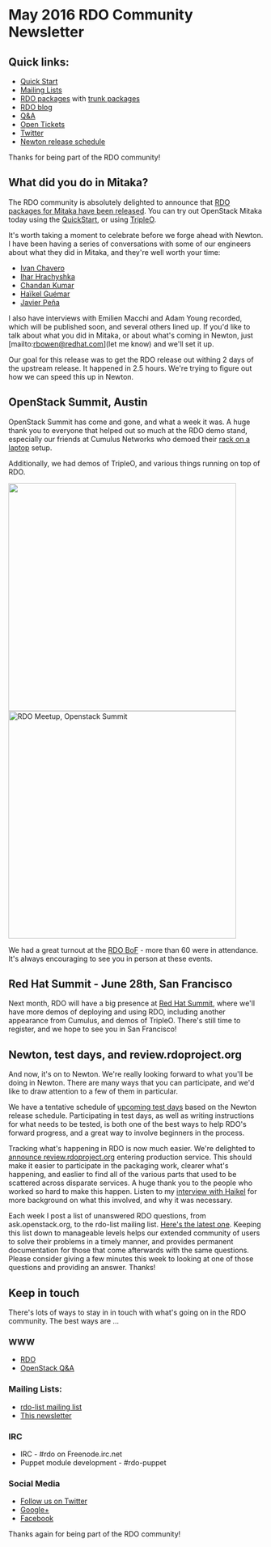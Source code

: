 # May 2016 RDO Community Newsletter

## Quick links:

* [Quick Start](http://rdoproject.org/quickstart)
* [Mailing Lists](http://rdoproject.org/Mailing_lists)
* [RDO packages](http://rdoproject.org/repos/) with [trunk packages](http://rdoproject.org/repos/openstack/openstack-trunk/)
* [RDO blog](http://rdoproject.org/blog)
* [Q&A](http://ask.openstack.org/)
* [Open Tickets](http://tm3.org/rdobugs)
* [Twitter](http://twitter.com/rdocommunity)
* [Newton release schedule](http://releases.openstack.org/newton/schedule.html)

Thanks for being part of the RDO community!

## What did you do in Mitaka?

The RDO community is absolutely delighted to announce that [RDO packages
for Mitaka have been released](https://www.rdoproject.org/blog/2016/04/rdo-mitaka-released/).
You can try out OpenStack Mitaka today using the
[QuickStart](https://rdoproject.org/Quickstart), or using
[TripleO](https://www.rdoproject.org/tripleo/).

It's worth taking a moment to celebrate before we forge ahead with
Newton. I have been having a series of conversations with some of our
engineers about what they did in Mitaka, and they're well worth your
time:

* [Ivan Chavero](https://www.rdoproject.org/blog/2016/04/what-did-you-do-in-mitaka-ivan-chavero/)
* [Ihar Hrachyshka](https://www.rdoproject.org/blog/2016/04/what-did-you-do-in-mitaka-ihar-hrachyshka-talks-about-neutron/)
* [Chandan Kumar](https://www.rdoproject.org/blog/2016/04/what-did-you-do-in-mitaka-chandan-kumar/)
* [Haïkel Guémar](https://www.rdoproject.org/blog/2016/04/what-did-you-do-in-mitaka-haikel-guemar/)
* [Javier Peña](https://www.rdoproject.org/blog/2016/04/what-did-you-do-in-mitaka-javier-pena/)

I also have interviews with Emilien Macchi and Adam Young recorded,
which will be published soon, and several others lined up. If you'd like
to talk about what you did in Mitaka, or about what's coming in Newton, just
[mailto:rbowen@redhat.com](let me know) and we'll set it up.

Our goal for this release was to get the RDO release out withing 2 days
of the upstream release. It happened in 2.5 hours. We're trying to
figure out how we can speed this up in Newton.

## OpenStack Summit, Austin

OpenStack Summit has come and gone, and what a week it was. A huge thank
you to everyone that helped out so much at the RDO demo stand,
especially our friends at Cumulus Networks who demoed their [rack on a
laptop](https://support.cumulusnetworks.com/hc/en-us/articles/215832697-Demo-OpenStack-Cumulus-VX-Rack-on-a-Laptop-Part-I-L2-MLAG-)
setup.


Additionally, we had demos of TripleO, and various things running on top of RDO.

<img src="https://pbs.twimg.com/media/ChDrHAfUoAEyACV.jpg" width="450">
<a href="https://www.rdoproject.org/blog/2016/04/rdo-bof-at-openstack-summit-austin/"><img src="https://lh3.googleusercontent.com/t28iNrLNFFU96vEM_KrMVAEIpaGmw655Dy9QsWE1ZCzdViNIpICMK_xo7MUQqvQ-s1L-XlPFyY8=w1920-h1080-rw-no" alt="RDO Meetup, Openstack Summit" width="450px"></a>

We had a great turnout at the <a href="https://www.rdoproject.org/blog/2016/04/rdo-bof-at-openstack-summit-austin/">RDO BoF</a> - more than 60 were in attendance. It's always encouraging to see you in person at these events.

## Red Hat Summit - June 28th, San Francisco
 
Next month, RDO will have a big presence at [Red Hat
Summit](https://www.redhat.com/en/summit), where we'll have more demos
of deploying and using RDO, including another appearance from Cumulus,
and demos of TripleO. There's still time to register, and we hope to see
you in San Francisco!

## Newton, test days, and review.rdoproject.org

And now, it's on to Newton. We're really looking forward to what you'll
be doing in Newton. There are many ways that you can participate, and
we'd like to draw attention to a few of them in particular.

We have a tentative schedule of [upcoming test
days](https://www.rdoproject.org/testday/) based on the Newton release
schedule. Participating in test
days, as well as writing instructions for what needs to be tested, is
both one of the best ways to help RDO's forward progress, and a great
way to involve beginners in the process.

Tracking what's happening in RDO is now much easier. We're delighted to
[announce
review.rdoproject.org](https://www.rdoproject.org/blog/2016/05/announcement-migration-to-reviewrdoprojectorg/)
entering production service. This should make it easier to participate
in the packaging work, clearer what's happening, and easlier to find all
of the various parts that used to be scattered across disparate
services. A huge thank you to the people who worked so hard to make this
happen. Listen to my [interview with
Haikel](https://www.rdoproject.org/blog/2016/04/what-did-you-do-in-mitaka-haikel-guemar/)
for more background on what this involved, and why it was necessary.

Each week I post a list of unanswered RDO questions, from
ask.openstack.org, to the rdo-list mailing list. [Here's the latest
one](https://www.redhat.com/archives/rdo-list/2016-May/msg00004.html).
Keeping this list down to manageable levels helps our extended community
of users to solve their problems in a timely manner, and provides
permanent documentation for those that come afterwards with the same
questions. Please consider giving a few minutes this week to looking at
one of those questions and providing an answer. Thanks!

## Keep in touch 

There's lots of ways to stay in in touch with what's going on in the
RDO community. The best ways are ...

### WWW 
* [RDO](http://rdoproject.org/)
* [OpenStack Q&A](http://ask.openstack.org/ )

### Mailing Lists: 
* [rdo-list mailing list](http://www.redhat.com/mailman/listinfo/rdo-list )
* [This newsletter](http://www.redhat.com/mailman/listinfo/rdo-newsletter )

### IRC 
* IRC - #rdo on Freenode.irc.net
* Puppet module development - #rdo-puppet

### Social Media
* [Follow us on Twitter](http://twitter.com/rdocommunity )
* [Google+](http://tm3.org/rdogplus )
* [Facebook](http://facebook.com/rdocommunity)

Thanks again for being part of the RDO community!

